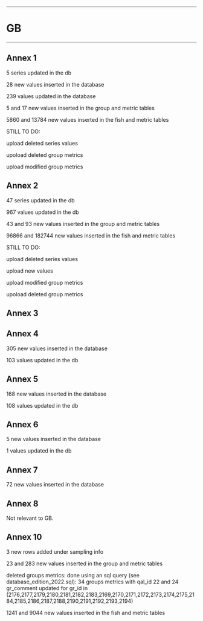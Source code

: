 


-----------------------------------------------------------
# GB
-----------------------------------------------------------
## Annex 1
5 series updated in the db

28 new values inserted in the database

239 values updated in the database

5 and 17 new values inserted in the group and metric tables

5860 and 13784 new values inserted in the fish and metric tables

STILL TO DO:

upload deleted series values

upoload deleted group metrics 

upload modified group metrics 

## Annex 2
47 series updated in the db

967 values updated in the db

43 and 93 new values inserted in the group and metric tables

96866 and 182744 new values inserted in the fish and metric tables

STILL TO DO:

upload deleted series values

upload new values

upload modified group metrics 

upoload deleted group metrics 


## Annex 3




## Annex 4
305 new values inserted in the database

103 values updated in the db

## Annex 5
168 new values inserted in the database

108 values updated in the db

## Annex 6
5 new values inserted in the database

1 values updated in the db


## Annex 7
72 new values inserted in the database

## Annex 8
Not relevant to GB.


## Annex 10
3 new rows added under sampling info

23 and 283 new values inserted in the group and metric tables

deleted groups metrics: done using an sql query (see database_edition_2022.sql): 34 groups metrics with qal_id 22 and 24 gr_comment updated for gr_id in (2176,2177,2179,2180,2181,2182,2183,2169,2170,2171,2172,2173,2174,2175,2184,2185,2186,2187,2188,2190,2191,2192,2193,2194)

1241 and 9044 new values inserted in the fish and metric tables
